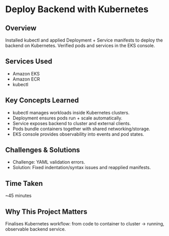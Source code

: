 # Deploy Backend with Kubernetes

## Overview
Installed kubectl and applied Deployment + Service manifests to deploy the backend on Kubernetes. Verified pods and services in the EKS console.

## Services Used
- Amazon EKS  
- Amazon ECR  
- kubectl  

## Key Concepts Learned
- kubectl manages workloads inside Kubernetes clusters.  
- Deployment ensures pods run + scale automatically.  
- Service exposes backend to cluster and external clients.  
- Pods bundle containers together with shared networking/storage.  
- EKS console provides observability into events and pod states.  

## Challenges & Solutions
- Challenge: YAML validation errors.  
- Solution: Fixed indentation/syntax issues and reapplied manifests.  

## Time Taken
~45 minutes  

## Why This Project Matters
Finalises Kubernetes workflow: from code to container to cluster → running, observable backend service.
